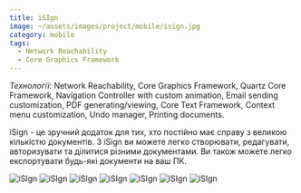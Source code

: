 ```yaml
---
title: iSIgn
image: ~/assets/images/project/mobile/isign.jpg
category: mobile
tags:
  - Network Reachability
  - Core Graphics Framework
---
```


*Технології:* Network Reachability, Core Graphics Framework, Quartz Core Framework, Navigation Controller with custom animation, Email sending customization, PDF generating/viewing, Core Text Framework, Context menu customization, Undo manager, Printing documents.

iSign - це зручний додаток для тих, хто постійно має справу з великою кількістю документів. З iSign ви можете легко створювати, редагувати, авторизувати та ділитися різними документами. Ви також можете легко експортувати будь-які документи на ваш ПК.

![iSIgn](~/assets/images/project/mobile/is7.png)
![iSIgn](~/assets/images/project/mobile/is1.png)
![iSIgn](~/assets/images/project/mobile/is2.png)
![iSIgn](~/assets/images/project/mobile/is3.png)
![iSIgn](~/assets/images/project/mobile/is4.png)
![iSIgn](~/assets/images/project/mobile/is5.png)
![iSIgn](~/assets/images/project/mobile/is6.png)
